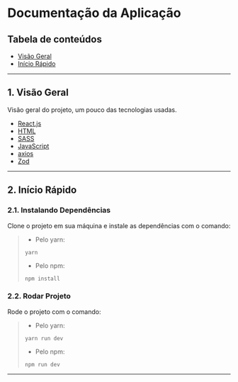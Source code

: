 # Documentação da Aplicação

## Tabela de conteúdos

- [Visão Geral](#1-visão-geral)
- [Início Rápido](#2-início-rápido)

---

## 1. Visão Geral

Visão geral do projeto, um pouco das tecnologias usadas.

- [React.js](https://react.dev)
- [HTML](https://developer.mozilla.org/pt-BR/docs/Web/HTML)
- [SASS](https://sass-lang.com)
- [JavaScript](https://developer.mozilla.org/pt-BR/docs/Web/JavaScript)
- [axios](https://axios-http.com/ptbr/docs/intro)
- [Zod](https://zod.dev)

---

## 2. Início Rápido

### 2.1. Instalando Dependências

Clone o projeto em sua máquina e instale as dependências com o comando:

> - Pelo yarn:
>
> ```shell
> yarn
> ```
>
> - Pelo npm:
>
> ```shell
> npm install
> ```

### 2.2. Rodar Projeto

Rode o projeto com o comando:

> - Pelo yarn:
>
> ```shell
> yarn run dev
> ```
>
> - Pelo npm:
>
> ```shell
> npm run dev
> ```

---